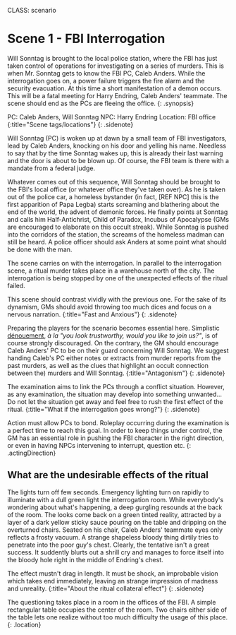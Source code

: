 CLASS: scenario

# Scene 1 - FBI Interrogation

Will Sonntag is brought to the local police station, where the FBI has just
taken control of operations for investigating on a series of murders. This is
when Mr. Sonntag gets to know the FBI PC, Caleb Anders. While the interrogation
goes on, a power failure triggers the fire alarm and the security evacuation.
At this time a short manifestation of a demon occurs. This will be a fatal
meeting for Harry Endring, Caleb Anders' teammate. The scene should end as the
PCs are fleeing the office.
{: .synopsis}

PC: Caleb Anders, Will Sonntag
NPC: Harry Endring
Location: FBI office
{:title="Scene tags/locations"}
{: .sidenote}

Will Sonntag (PC) is woken up at dawn by a small team of FBI investigators,
lead by Caleb Anders, knocking on his door and yelling his name. Needless to
say that by the time Sonntag wakes up, this is already their last warning and
the door is about to be blown up. Of course, the FBI team is there with a
mandate from a federal judge.

Whatever comes out of this sequence, Will Sonntag should be brought to the
FBI's local office (or whatever office they've taken over). As he is taken out
of the police car, a homeless bystander (in fact, [REF NPC] this is the first
apparition of Papa Legba) starts screaming and blathering about the end of the
world, the advent of demonic forces. He finally points at Sonntag and calls him
Half-Antichrist, Child of Paradox, Incubus of Apocalypse (GMs are encouraged to
elaborate on this occult streak). While Sonntag is pushed into the corridors of
the station, the screams of the homeless madman can still be heard. A police
officer should ask Anders at some point what should be done with the man.

The scene carries on with the interrogation. In parallel to the interrogation
scene, a ritual murder takes place in a warehouse north of the city. The
interrogation is being stopped by one of the unexpected effects of the ritual
failed.

This scene should contrast vividly with the previous one. For the sake of its
dynamism, GMs should avoid throwing too much dices and focus on a nervous
narration.
{:title="Fast and Anxious"}
{: .sidenote}

Preparing the players for the scenario becomes essential here. Simplistic
[dénouement](http://deadgentlemen.com/projects/the-gamers/the-gamers/),
_à la_ _"you look trustworthy, would you like to join us?"_,
is of course strongly discouraged. On the contrary, the GM should encourage
Caleb Anders' PC to be on their guard concerning Will Sonntag.  We suggest
handing Caleb's PC either notes or extracts from murder reports from the past
murders, as well as the clues that highlight an occult connection between the)
murders and Will Sonntag.
{:title="Antagonism"}
{: .sidenote}

The examination aims to link the PCs through a conflict situation. However, as
any examination, the situation may develop into something unwanted... Do not
let the situation get away and feel free to rush the first effect of
the ritual.
{:title="What if the interrogation goes wrong?"}
{: .sidenote}

Action must allow PCs to bond. Roleplay occurring during the examination
is a perfect time to reach this goal. In order to keep things under control,
the GM has an essential role in pushing the FBI character in the right
direction, or even in having NPCs intervening to interrupt, question etc.
{: .actingDirection}

## What are the undesirable effects of the ritual
The lights turn off  few seconds. Emergency lighting turn on rapidly to
illuminate with a dull green light the interrogation room. While everybody's
wondering about what's happening, a deep gurgling resounds at the back of the
room. The looks come back on a green tinted reality, attracted by a layer of a
dark yellow sticky sauce pouring on the table and dripping on the overturned
chairs. Seated on his chair, Caleb Anders' teammate eyes only reflects a frosty
vacuum. A strange shapeless bloody thing dirtily tries to penetrate into the
poor guy's chest. Clearly, the tentative isn't a great success. It
suddently blurts out a shrill cry and manages to force itself into the
bloody hole right in the middle of Endring's chest.

The effect mustn't drag in length. It must be shock, an improbable vision which
takes end immediately, leaving an strange impression of madness and unreality.
{:title="About the ritual collateral effect"}
{: .sidenote}

The questioning takes place in a room in the offices of the FBI. A simple
rectangular table occupies the center of the room. Two chairs either side of
the table lets one realize without too much difficulty the usage of this
place.
{: .location}
